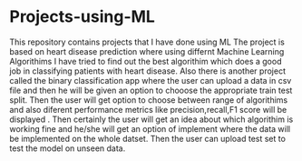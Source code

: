# Projects-using-ML
This repository contains projects that I have done using ML
The project is based on heart disease prediction where using differnt Machine Learning Algorithims I  have tried to find out the best algorithim which does a good job in classifying patients with heart disease.
Also there is another project called the binary classification app where the user can upload a data in csv file and then he will be given an option to chooose the appropriate train test split.
Then the user will get option to choose between range of algorithims  and also diferent performance metrics like precision,recall,F1 score will be displayed .
Then certainly the user will get an idea about which algorithim is working fine and he/she will get an option of implement where the data will be implemented on the whole datset.
Then the user can upload test set to test the model on unseen data.
